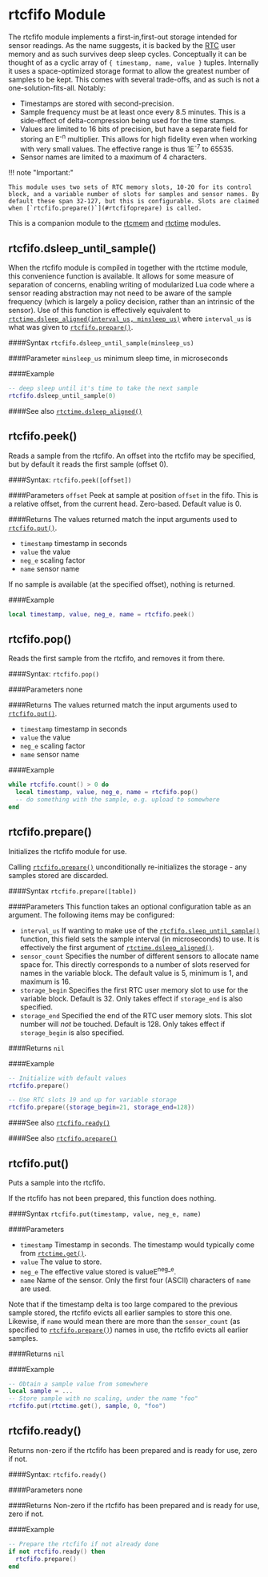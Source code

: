 # rtcfifo Module

The rtcfifo module implements a first-in,first-out storage intended for sensor readings. As the name suggests, it is backed by the [RTC](https://en.wikipedia.org/wiki/Real-time_clock) user memory and as such survives deep sleep cycles. Conceptually it can be thought of as a cyclic array of `{ timestamp, name, value }` tuples. Internally it uses a space-optimized storage format to allow the greatest number of samples to be kept. This comes with several trade-offs, and as such is not a one-solution-fits-all. Notably:
- Timestamps are stored with second-precision.
- Sample frequency must be at least once every 8.5 minutes. This is a side-effect of delta-compression being used for the time stamps.
- Values are limited to 16 bits of precision, but have a separate field for storing an E<sup>-n</sup> multiplier. This allows for high fidelity even when working with very small values. The effective range is thus 1E<sup>-7</sup> to 65535.
- Sensor names are limited to a maximum of 4 characters.

!!! note "Important:"

	This module uses two sets of RTC memory slots, 10-20 for its control block, and a variable number of slots for samples and sensor names. By default these span 32-127, but this is configurable. Slots are claimed when [`rtcfifo.prepare()`](#rtcfifoprepare) is called.

This is a companion module to the [rtcmem](rtcmem.md) and [rtctime](rtctime.md) modules.

## rtcfifo.dsleep_until_sample()

When the rtcfifo module is compiled in together with the rtctime module, this convenience function is available. It allows for some measure of separation of concerns, enabling writing of modularized Lua code where a sensor reading abstraction may not need to be aware of the sample frequency (which is largely a policy decision, rather than an intrinsic of the sensor). Use of this function is effectively equivalent to [`rtctime.dsleep_aligned(interval_us, minsleep_us)`](rtctime.md#rtctimedsleep_aligned) where `interval_us` is what was given to [`rtcfifo.prepare()`](#rtcfifoprepare).

####Syntax
`rtcfifo.dsleep_until_sample(minsleep_us)`

####Parameter
`minsleep_us` minimum sleep time, in microseconds

####Example
```lua
-- deep sleep until it's time to take the next sample
rtcfifo.dsleep_until_sample(0)
```

####See also
[`rtctime.dsleep_aligned()`](rtctime.md#rtctimedsleep_aligned)

## rtcfifo.peek()

Reads a sample from the rtcfifo. An offset into the rtcfifo may be specified, but by default it reads the first sample (offset 0).

####Syntax:
`rtcfifo.peek([offset])`

####Parameters
`offset` Peek at sample at position `offset` in the fifo. This is a relative offset, from the current head. Zero-based. Default value is 0.

####Returns
The values returned match the input arguments used to [`rtcfifo.put()`](#rtcfifoput).

- `timestamp` timestamp in seconds
- `value` the value
- `neg_e` scaling factor
- `name` sensor name

If no sample is available (at the specified offset), nothing is returned.

####Example
```lua
local timestamp, value, neg_e, name = rtcfifo.peek()
```

## rtcfifo.pop()

Reads the first sample from the rtcfifo, and removes it from there.

####Syntax:
`rtcfifo.pop()`

####Parameters
none

####Returns
The values returned match the input arguments used to [`rtcfifo.put()`](#rtcfifoput).

- `timestamp` timestamp in seconds
- `value` the value
- `neg_e` scaling factor
- `name` sensor name

####Example
```lua
while rtcfifo.count() > 0 do
  local timestamp, value, neg_e, name = rtcfifo.pop()
  -- do something with the sample, e.g. upload to somewhere
end
```

## rtcfifo.prepare()

Initializes the rtcfifo module for use.

Calling [`rtcfifo.prepare()`](#rtcfifoprepare) unconditionally re-initializes the storage - any samples stored are discarded.

####Syntax
`rtcfifo.prepare([table])`

####Parameters
This function takes an optional configuration table as an argument. The following items may be configured:

- `interval_us` If wanting to make use of the [`rtcfifo.sleep_until_sample()`](#rtcfifosleep_until_sample) function, this field sets the sample interval (in microseconds) to use. It is effectively the first argument of [`rtctime.dsleep_aligned()`](rtctime.md#rtctimedsleep_aligned).
- `sensor_count` Specifies the number of different sensors to allocate name space for. This directly corresponds to a number of slots reserved for names in the variable block. The default value is 5, minimum is 1, and maximum is 16.
- `storage_begin` Specifies the first RTC user memory slot to use for the variable block. Default is 32. Only takes effect if `storage_end` is also specified.
- `storage_end` Specified the end of the RTC user memory slots. This slot number will *not* be touched. Default is 128. Only takes effect if `storage_begin` is also specified.


####Returns
`nil`

####Example
```lua
-- Initialize with default values
rtcfifo.prepare()
```
```lua
-- Use RTC slots 19 and up for variable storage
rtcfifo.prepare({storage_begin=21, storage_end=128})
```

####See also
[`rtcfifo.ready()`](#rtcfifoready)

####See also
[`rtcfifo.prepare()`](#rtcfifoprepare)

## rtcfifo.put()

Puts a sample into the rtcfifo.

If the rtcfifo has not been prepared, this function does nothing.

####Syntax
`rtcfifo.put(timestamp, value, neg_e, name)`

####Parameters
- `timestamp` Timestamp in seconds. The timestamp would typically come from [`rtctime.get()`](rtctime.md#rtctimeget).
- `value` The value to store.
- `neg_e` The effective value stored is valueE<sup>neg_e</sup>.
- `name` Name of the sensor.  Only the first four (ASCII) characters of `name` are used.

Note that if the timestamp delta is too large compared to the previous sample stored, the rtcfifo evicts all earlier samples to store this one. Likewise, if `name` would mean there are more than the `sensor_count` (as specified to [`rtcfifo.prepare()`](#rtcfifoprepare)) names in use, the rtcfifo evicts all earlier samples.

####Returns
`nil`

####Example
```lua
-- Obtain a sample value from somewhere
local sample = ... 
-- Store sample with no scaling, under the name "foo"
rtcfifo.put(rtctime.get(), sample, 0, "foo")
```

## rtcfifo.ready()

Returns non-zero if the rtcfifo has been prepared and is ready for use, zero if not.

####Syntax:
`rtcfifo.ready()`

####Parameters
none

####Returns
Non-zero if the rtcfifo has been prepared and is ready for use, zero if not.

####Example
```lua
-- Prepare the rtcfifo if not already done
if not rtcfifo.ready() then
  rtcfifo.prepare()
end
```